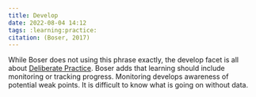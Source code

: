 ```yaml
---
title: Develop
date: 2022-08-04 14:12
tags: :learning:practice:
citation: (Boser, 2017)
---
```


While Boser does not using this phrase exactly, the develop facet is all about [Deliberate Practice](202101101242.md). Boser adds that learning should include monitoring or tracking progress. Monitoring develops awareness of potential weak points. It is difficult to know what is going on without data.
